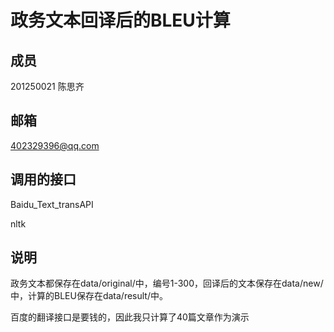 # 政务文本回译后的BLEU计算
## 成员
201250021 陈思齐
## 邮箱
402329396@qq.com
## 调用的接口
Baidu_Text_transAPI

nltk
## 说明
政务文本都保存在data/original/中，编号1-300，回译后的文本保存在data/new/中，计算的BLEU保存在data/result/中。

百度的翻译接口是要钱的，因此我只计算了40篇文章作为演示